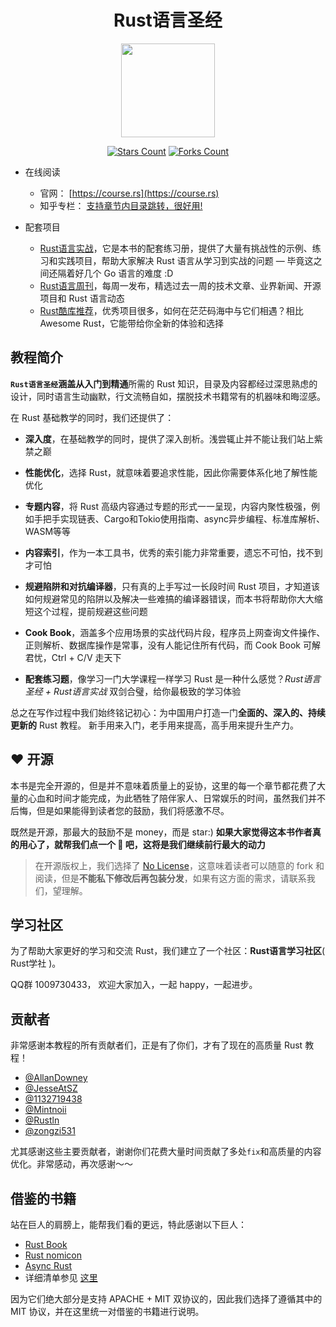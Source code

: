 <h1 align="center">Rust语言圣经</h1>

<div align="center">
    <img height="150" src="https://github.com/sunface/rust-by-practice/blob/master/assets/logo.png?raw=true">
</div>
   
<div align="center">

[![Stars Count](https://img.shields.io/github/stars/sunface/rust-course?style=flat)](https://github.com/sunface/rust-by-practice/stargazers) [![Forks Count](https://img.shields.io/github/forks/sunface/rust-course.svg?style=flat)](https://github.com/naaive/orange/network/members)
</div>

- 在线阅读
  - 官网： [https://course.rs](https://course.rs)
  - 知乎专栏： [支持章节内目录跳转，很好用!](https://www.zhihu.com/column/c_1452781034895446017)
  
- 配套项目  
  - [Rust语言实战](https://github.com/sunface/rust-by-practice)，它是本书的配套练习册，提供了大量有挑战性的示例、练习和实践项目，帮助大家解决 Rust 语言从学习到实战的问题 — 毕竟这之间还隔着好几个 Go 语言的难度 :D
  - [Rust语言周刊](https://github.com/sunface/rust-weekly)，每周一发布，精选过去一周的技术文章、业界新闻、开源项目和 Rust 语言动态
  - [Rust酷库推荐](https://github.com/sunface/fancy-rust)，优秀项目很多，如何在茫茫码海中与它们相遇？相比 Awesome Rust，它能带给你全新的体验和选择


## 教程简介

**`Rust语言圣经`**涵盖从**入门到精通**所需的 Rust 知识，目录及内容都经过深思熟虑的设计，同时语言生动幽默，行文流畅自如，摆脱技术书籍常有的机器味和晦涩感。

在 Rust 基础教学的同时，我们还提供了：

- **深入度**，在基础教学的同时，提供了深入剖析。浅尝辄止并不能让我们站上紫禁之巅

- **性能优化**，选择 Rust，就意味着要追求性能，因此你需要体系化地了解性能优化

- **专题内容**，将 Rust 高级内容通过专题的形式一一呈现，内容内聚性极强，例如手把手实现链表、Cargo和Tokio使用指南、async异步编程、标准库解析、WASM等等

- **内容索引**，作为一本工具书，优秀的索引能力非常重要，遗忘不可怕，找不到才可怕

- **规避陷阱和对抗编译器**，只有真的上手写过一长段时间 Rust 项目，才知道该如何规避常见的陷阱以及解决一些难搞的编译器错误，而本书将帮助你大大缩短这个过程，提前规避这些问题

- **Cook Book**，涵盖多个应用场景的实战代码片段，程序员上网查询文件操作、正则解析、数据库操作是常事，没有人能记住所有代码，而 Cook Book 可解君忧，Ctrl + C/V 走天下

- **配套练习题**，像学习一门大学课程一样学习 Rust 是一种什么感觉？*Rust语言圣经 + Rust语言实战* 双剑合璧，给你最极致的学习体验

总之在写作过程中我们始终铭记初心：为中国用户打造一门**全面的、深入的、持续更新的** Rust 教程。 新手用来入门，老手用来提高，高手用来提升生产力。

## ❤️ 开源
本书是完全开源的，但是并不意味着质量上的妥协，这里的每一个章节都花费了大量的心血和时间才能完成，为此牺牲了陪伴家人、日常娱乐的时间，虽然我们并不后悔，但是如果能得到读者您的鼓励，我们将感激不尽。

既然是开源，那最大的鼓励不是 money，而是 star:)  **如果大家觉得这本书作者真的用心了，就帮我们点一个 🌟 吧，这将是我们继续前行最大的动力**

> 在开源版权上，我们选择了 [No License](https://www.google.com.hk/url?sa=t&rct=j&q=&esrc=s&source=web&cd=&ved=2ahUKEwigkv-KtMT0AhXFdXAKHdI4BCcQFnoECAQQAw&url=https%3A%2F%2Fchoosealicense.com%2Fno-permission%2F&usg=AOvVaw3M2Q4IbdhnpJ2K71TF7SPB)，这意味着读者可以随意的 fork 和阅读，但是**不能私下修改后再包装分发**，如果有这方面的需求，请联系我们，望理解。


## 学习社区
为了帮助大家更好的学习和交流 Rust，我们建立了一个社区：**Rust语言学习社区**( Rust学社 )。

QQ群 1009730433， 欢迎大家加入，一起 happy，一起进步。


## 贡献者

非常感谢本教程的所有贡献者们，正是有了你们，才有了现在的高质量 Rust 教程！

- [@AllanDowney](https://github.com/AllanDowney)
- [@JesseAtSZ](https://github.com/JesseAtSZ)
- [@1132719438](https://github.com/1132719438)
- [@Mintnoii](https://github.com/Mintnoii)
- [@Rustln](https://github.com/rustln)
- [@zongzi531](https://github.com/zongzi531)

尤其感谢这些主要贡献者，谢谢你们花费大量时间贡献了多处`fix`和高质量的内容优化。非常感动，再次感谢～～

## 借鉴的书籍

站在巨人的肩膀上，能帮我们看的更远，特此感谢以下巨人：

- [Rust Book](https://doc.rust-lang.org/book)
- [Rust nomicon](https://doc.rust-lang.org/nomicon/intro.html)
- [Async Rust](https://rust-lang.github.io/async-book/01_getting_started/01_chapter.html)
- 详细清单参见 [这里](./assets/writing-material/books.md)

因为它们绝大部分是支持 APACHE + MIT 双协议的，因此我们选择了遵循其中的 MIT 协议，并在这里统一对借鉴的书籍进行说明。
